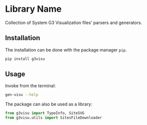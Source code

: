 # Library Name

Collection of System G3 Visualization files' parsers and generators.

## Installation

The installation can be done with the package manager `pip`.

```bash
pip install g3visu
```

## Usage

Invoke from the terminal:

```bash
gen-visu --help
```

The package can also be used as a library:

```python
from g3visu import TypeInfo, SiteSVG
from g3visu.utils import SitesFileDownloader
```
